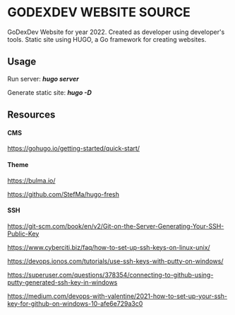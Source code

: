 # GODEXDEV WEBSITE SOURCE #

GoDexDev Website for year 2022. Created as developer using developer's tools.
Static site using HUGO, a Go framework for creating websites.

## Usage
Run server: 
***hugo server***

Generate static site: 
***hugo -D***

## Resources ###
#### CMS ####
https://gohugo.io/getting-started/quick-start/

#### Theme ####
https://bulma.io/

https://github.com/StefMa/hugo-fresh

#### SSH ####
https://git-scm.com/book/en/v2/Git-on-the-Server-Generating-Your-SSH-Public-Key

https://www.cyberciti.biz/faq/how-to-set-up-ssh-keys-on-linux-unix/

https://devops.ionos.com/tutorials/use-ssh-keys-with-putty-on-windows/

https://superuser.com/questions/378354/connecting-to-github-using-putty-generated-ssh-key-in-windows

https://medium.com/devops-with-valentine/2021-how-to-set-up-your-ssh-key-for-github-on-windows-10-afe6e729a3c0
